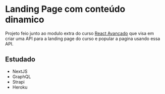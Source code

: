 # Landing Page com conteúdo dinamico

Projeto feio junto ao modulo extra do curso [React Avançado](https://reactavancado.com.br/) que visa em criar uma API para a landing page do curso e 
popular a pagina usando essa API.

## Estudado

* NextJS
* GraphQL
* Strapi
* Heroku
